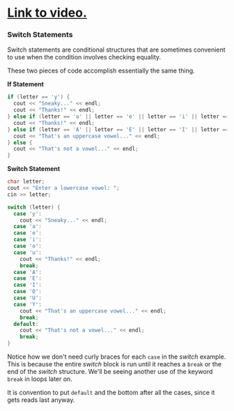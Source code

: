 # [Link to video.](https://www.youtube.com/watch?v=xqasASe6rsc&list=PLVD25niNi0BkgQHyEFkuuBp_IQ4q67jIC)

### Switch Statements

Switch statements are conditional structures that are sometimes convenient to use when the condition involves checking equality.

These two pieces of code accomplish essentially the same thing. 

**If Statement**

```cpp
if (letter == 'y') {
  cout << "Sneaky..." << endl;
  cout << "Thanks!" << endl;
} else if (letter == 'a' || letter == 'e' || letter == 'i' || letter == 'o' || letter == 'u') {
  cout << "Thanks!" << endl;
} else if (letter == 'A' || letter == 'E' || letter == 'I' || letter == 'O' || letter == 'U' || letter == 'Y') {
  cout << "That's an uppercase vowel..." << endl;
} else {
  cout << "That's not a vowel..." << endl;
}
```

**Switch Statement**

```cpp
char letter;
cout << "Enter a lowercase vowel: ";
cin >> letter;

switch (letter) {
  case 'y':
    cout << "Sneaky..." << endl;
  case 'a':
  case 'e':
  case 'i':
  case 'o':
  case 'u':
    cout << "Thanks!" << endl;
    break;
  case 'A':
  case 'E':
  case 'I':
  case 'O':
  case 'U':
  case 'Y':
    cout << "That's an uppercase vowel..." << endl;
    break;
  default:
    cout << "That's not a vowel..." << endl;
    break;
}
```

Notice how we don't need curly braces for each `case` in the *switch* example. This is because the entire *switch* block is run until it reaches a `break` or the end of the *switch* structure. We'll be seeing another use of the keyword `break` in loops later on.

It is convention to put `default` and the bottom after all the cases, since it gets reads last anyway.

